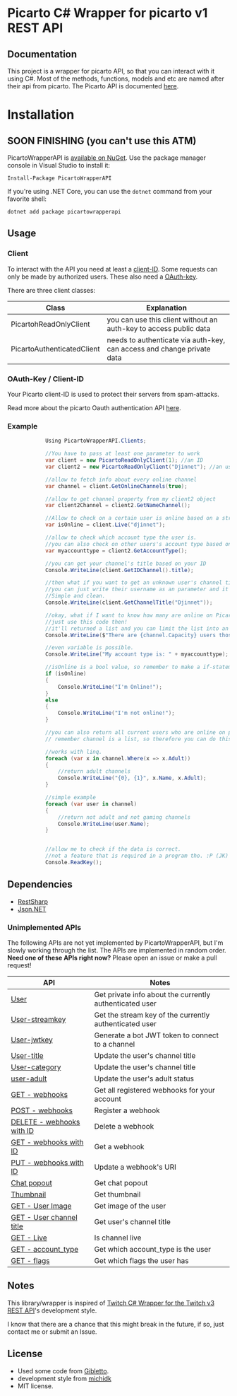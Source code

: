 # Picarto C# Wrapper for picarto v1 REST API


## Documentation
This project is a wrapper for picarto API, so that you can interact with it using C#.
Most of the methods, functions, models and etc are named after their api from picarto.
The Picarto API is documented [here](https://docs.picarto.tv/api/).

# Installation
## SOON FINISHING (you can't use this ATM)
PicartoWrapperAPI is [available on NuGet](https://www.nuget.org/packages/picartowrapperapi/). Use the package manager
console in Visual Studio to install it:

```
Install-Package PicartoWrapperAPI
```

If you're using .NET Core, you can use the `dotnet` command from your favorite shell:

```
dotnet add package picartowrapperapi
```


## Usage
### Client
To interact with the API you need at least a [client-ID](#oauth-key-/-client-id). Some requests can only be made by authorized users. These also need a [OAuth-key](#oauth-key-/-client-id).

There are three client classes:

| Class                          | Explanation                                                            |
| ------------------------------ | ---------------------------------------------------------------------- |
| PicartohReadOnlyClient         | you can use this client without an auth-key to access public data      |
| PicartoAuthenticatedClient     | needs to authenticate via auth-key, can access and change private data |


### OAuth-Key / Client-ID
Your Picarto client-ID is used to protect their servers from spam-attacks. 

Read more about the picarto Oauth authentication API [here](https://oauth.picarto.tv/).

### Example
```c#
            Using PicartoWrapperAPI.Clients;

            //You have to pass at least one parameter to work
            var client = new PicartoReadOnlyClient(1); //an ID
            var client2 = new PicartoReadOnlyClient("Djinnet"); //an username

            //allow to fetch info about every online channel
            var channel = client.GetOnlineChannels(true);

            //allow to get channel property from my client2 object
            var client2Channel = client2.GetNameChannel();

            //Allow to check on a certain user is online based on a string
            var isOnline = client.Live("djinnet");

            //allow to check which account type the user is. 
            //you can also check on other users's account type based on string. There are a override method for that.
            var myaccounttype = client2.GetAccountType();

            //you can get your channel's title based on your ID
            Console.WriteLine(client.GetIDChannel().title);

            //then what if you want to get an unknown user's channel title?
            //you can just write their username as an parameter and it's it. 
            //Simple and clean.
            Console.WriteLine(client.GetChannelTitle("Djinnet"));

            //okay, what if I want to know how many are online on Picarto right now.
            //just use this code then!
            //it'll returned a list and you can limit the list into an integer.
            Console.WriteLine($"There are {channel.Capacity} users those who are online on picarto right now.");

            //even variable is possible.
            Console.WriteLine("My account type is: " + myaccounttype);

            //isOnline is a bool value, so remember to make a if-statement to return if you're online or not.
            if (isOnline)
            {
                Console.WriteLine("I'm Online!");
            }
            else
            {
                Console.WriteLine("I'm not online!");
            }

            //you can also return all current users who are online on picarto's name.
            // remember channel is a list, so therefore you can do this.

            //works with linq. 
            foreach (var x in channel.Where(x => x.Adult))
            {
                //return adult channels
                Console.WriteLine("{0}, {1}", x.Name, x.Adult);
            }

            //simple example
            foreach (var user in channel)
            {
                //return not adult and not gaming channels
                Console.WriteLine(user.Name); 
            }


            //allow me to check if the data is correct. 
            //not a feature that is required in a program tho. :P (JK)
            Console.ReadKey();

```

## Dependencies
- [RestSharp](http://restsharp.org/)
- [Json.NET](http://www.newtonsoft.com/json)

### Unimplemented APIs

The following APIs are not yet implemented by PicartoWrapperAPI, but I'm slowly working through the list. The APIs are implemented in random order. **Need one of these APIs right now?** Please open an issue or make a pull request! 

| API | Notes |
|-----|-------|
| [User](https://docs.picarto.tv/api/#!/user/get_user) | Get private info about the currently authenticated user|
| [User-streamkey](https://docs.picarto.tv/api/#!/user/get_user_streamkey) | Get the stream key of the currently authenticated user|
| [User-jwtkey](https://docs.picarto.tv/api/#!/user/get_user_jwtkey) | Generate a bot JWT token to connect to a channel|
| [User-title](https://docs.picarto.tv/api/#!/user/post_user_title) | Update the user's channel title|
| [User-category](https://docs.picarto.tv/api/#!/user/post_user_category) | Update the user's channel title|
| [user-adult](https://docs.picarto.tv/api/#!/user/post_user_adult) | Update the user's adult status|
| [GET - webhooks](https://docs.picarto.tv/api/#!/webhook/get_webhooks) | Get all registered webhooks for your account|
| [POST - webhooks](https://docs.picarto.tv/api/#!/webhook/post_webhooks) | Register a webhook|
| [DELETE - webhooks with ID](https://docs.picarto.tv/api/#!/webhook/delete_webhooks_webhook_id) | Delete a webhook|
| [GET - webhooks with ID](https://docs.picarto.tv/api/#!/webhook/get_webhooks_webhook_id) | Get a webhook|
| [PUT - webhooks with ID](https://docs.picarto.tv/api/#!/webhook/put_webhooks_webhook_id) | Update a webhook's URI|
| [Chat popout](https://picarto.tv/chatpopout/{username}/public) | Get chat popout|
| [Thumbnail](https://thumb-us1.picarto.tv/thumbnail/{username}.jpg) | Get thumbnail|
| [GET - User Image](https://picarto.tv/user_data/usrimg/{username}/dsdefault.jpg) | Get image of the user|
| [GET - User channel title]() | Get user's channel title|
| [GET - Live]() | Is channel live|
| [GET - account_type]() | Get which account_type is the user|
| [GET - flags]() | Get which flags the user has|

## Notes
This library/wrapper is inspired of [Twitch C# Wrapper for the Twitch v3 REST API](https://github.com/michidk/TwitchCSharp)'s development style.

I know that there are a chance that this might break in the future, if so, just contact me or submit an Issue.

## License
- Used some code from [Gibletto](https://github.com/gibletto).
- development style from [michidk](https://github.com/michidk)
- MIT license.
